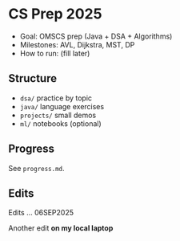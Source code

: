 # CS Prep 2025
- Goal: OMSCS prep (Java + DSA + Algorithms)
- Milestones: AVL, Dijkstra, MST, DP
- How to run: (fill later)

## Structure
- `dsa/` practice by topic
- `java/` language exercises
- `projects/` small demos
- `ml/` notebooks (optional)

## Progress
See `progress.md`.

## Edits
Edits ... 06SEP2025

Another edit **on my local laptop**
